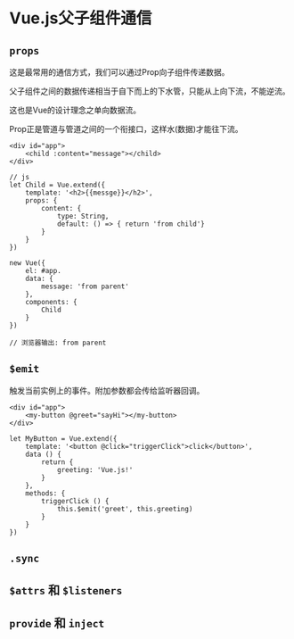 # Vue.js父子组件通信

## `props`

这是最常用的通信方式，我们可以通过Prop向子组件传递数据。

父子组件之间的数据传递相当于自下而上的下水管，只能从上向下流，不能逆流。

这也是Vue的设计理念之单向数据流。

Prop正是管道与管道之间的一个衔接口，这样水(数据)才能往下流。

```vue
<div id="app">
    <child :content="message"></child>
</div>

// js
let Child = Vue.extend({
	template: '<h2>{{messge}}</h2>',
	props: {
		content: {
			type: String,
			default: () => { return 'from child'}
		}
	}
})

new Vue({
	el: #app.
	data: {
		message: 'from parent'
	},
	components: {
		Child
	}
})

// 浏览器输出: from parent
```

## `$emit`

触发当前实例上的事件。附加参数都会传给监听器回调。

```vue
<div id="app">
    <my-button @greet="sayHi"></my-button>
</div>

let MyButton = Vue.extend({
	template: '<button @click="triggerClick">click</button>',
	data () {
		return {
			greeting: 'Vue.js!'
		}
	},
	methods: {
		triggerClick () {
			this.$emit('greet', this.greeting)
		}
	}
})
```



## `.sync`

## `$attrs` 和 `$listeners`

## `provide` 和 `inject`

